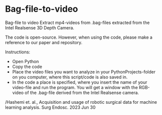 # Bag-file-to-video
Bag-file to video
Extract mp4-videos from .bag-files extracted from the Intel Realsense 3D Depth Camera.

The code is open-source. However, when using the code, please make a reference to our paper and repository.

Instructions:

- Open Python
- Copy the code
- Place the video files you want to analyze in your PythonProjects-folder on you computer, where this script/code is also saved in. 
- In the code a place is specified, where you insert the name of your video-file and run the program.
You will get a window with the RGB-video of the .bag-file derived from the Intel Realsense camera.

/Hashemi et. al., Acquisition and usage of robotic surgical data for machine learning analysis. Surg Endosc. 2023 Jun 30
